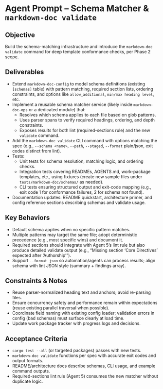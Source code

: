 # Agent Prompt – Schema Matcher & `markdown-doc validate`

## Objective
Build the schema-matching infrastructure and introduce the `markdown-doc validate` command for deep template conformance checks, per Phase 2 scope.

## Deliverables
- Extend `markdown-doc-config` to model schema definitions (existing `[schemas]` table) with pattern matching, required section lists, ordering constraints, and options like `allow_additional`, `min/max heading level`, etc.
- Implement a reusable schema matcher service (likely inside `markdown-doc-ops` or a dedicated module) that:
  - Resolves which schema applies to each file based on glob patterns.
  - Uses parser spans to verify required headings, ordering, and depth constraints.
  - Exposes results for both lint (required-sections rule) and the new `validate` command.
- Add the `markdown-doc validate` CLI command with options matching the spec (e.g., `--schema <name>`, `--path`, `--staged`, `--format` plain/json, exit codes distinct from lint).
- Tests:
  - Unit tests for schema resolution, matching logic, and ordering checks.
  - Integration tests covering READMEs, AGENTS.md, work-package templates, etc., using fixtures (create new sample files under `tests/markdown-doc/schemas/` as needed).
  - CLI tests ensuring structured output and exit-code mapping (e.g., exit code 1 for conformance failures, 2 for schema not found).
- Documentation updates: README quickstart, architecture primer, and config reference sections describing schemas and validate usage.

## Key Behaviors
- Default schema applies when no specific pattern matches.
- Multiple patterns may target the same file; adopt deterministic precedence (e.g., most specific wins) and document it.
- Required sections should integrate with Agent 5’s lint rule but also produce detailed validate output (e.g., “Missing section ‘Core Directives’ expected after ‘Authorship’”).
- Support `--format json` so automation/agents can process results; align schema with lint JSON style (summary + findings array).

## Constraints & Notes
- Reuse parser-normalized heading text and anchors; avoid re-parsing files.
- Ensure concurrency safety and performance remain within expectations (reuse existing parallel traversal when possible).
- Coordinate field naming with existing config loader; validation errors in config (bad schemas) must surface clearly at load time.
- Update work package tracker with progress logs and decisions.

## Acceptance Criteria
- `cargo test --all` (or targeted packages) passes with new tests.
- `markdown-doc validate` functions per spec with accurate exit codes and output formats.
- README/architecture docs describe schemas, CLI usage, and example command outputs.
- Required-sections lint rule (Agent 5) consumes the new matcher without duplicate logic.
